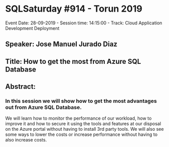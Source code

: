 # SQLSaturday #914 - Torun 2019
Event Date: 28-09-2019 - Session time: 14:15:00 - Track: Cloud Application Development  Deployment
## Speaker: Jose Manuel Jurado Diaz
## Title: How to get the most from Azure SQL Database
## Abstract:
### In this session we will show how to get the most advantages out from Azure SQL Database.
We will learn how to monitor the performance of our workload, how to improve it and how to secure it using the tools and features at our disposal on the Azure portal without having to install 3rd party tools.
We will also see some ways to lower the costs or increase performance without having to also increase costs.
